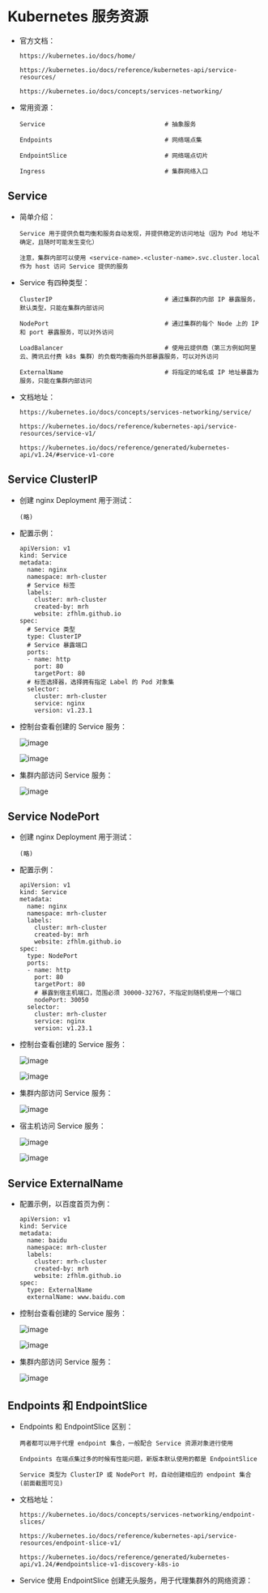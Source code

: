 
# Kubernetes 服务资源

  * 官方文档：

        https://kubernetes.io/docs/home/

        https://kubernetes.io/docs/reference/kubernetes-api/service-resources/

        https://kubernetes.io/docs/concepts/services-networking/

  * 常用资源：

        Service                                 # 抽象服务

        Endpoints                               # 网络端点集

        EndpointSlice                           # 网络端点切片

        Ingress                                 # 集群网络入口

## Service

  * 简单介绍：

        Service 用于提供负载均衡和服务自动发现，并提供稳定的访问地址（因为 Pod 地址不确定，且随时可能发生变化）

        注意，集群内部可以使用 <service-name>.<cluster-name>.svc.cluster.local 作为 host 访问 Service 提供的服务

  * Service 有四种类型：

        ClusterIP                               # 通过集群的内部 IP 暴露服务，默认类型，只能在集群内部访问

        NodePort                                # 通过集群的每个 Node 上的 IP 和 port 暴露服务，可以对外访问

        LoadBalancer                            # 使用云提供商（第三方例如阿里云、腾讯云付费 k8s 集群）的负载均衡器向外部暴露服务，可以对外访问

        ExternalName                            # 将指定的域名或 IP 地址暴露为服务，只能在集群内部访问

  * 文档地址：

        https://kubernetes.io/docs/concepts/services-networking/service/

        https://kubernetes.io/docs/reference/kubernetes-api/service-resources/service-v1/

        https://kubernetes.io/docs/reference/generated/kubernetes-api/v1.24/#service-v1-core

## Service ClusterIP

  * 创建 nginx Deployment 用于测试：

        (略)

  * 配置示例：

        apiVersion: v1
        kind: Service
        metadata:
          name: nginx
          namespace: mrh-cluster
          # Service 标签
          labels:
            cluster: mrh-cluster
            created-by: mrh
            website: zfhlm.github.io
        spec:
          # Service 类型
          type: ClusterIP
          # Service 暴露端口
          ports:
          - name: http
            port: 80
            targetPort: 80
          # 标签选择器，选择拥有指定 Label 的 Pod 对象集
          selector:
            cluster: mrh-cluster
            service: nginx
            version: v1.23.1

  * 控制台查看创建的 Service 服务：

      ![image](./images/Part06.service.clusterip.list.png)

      ![image](./images/Part06.service.clusterip.details.png)

  * 集群内部访问 Service 服务：

      ![image](./images/Part06.service.clusterip.dns.png)

## Service NodePort

  * 创建 nginx Deployment 用于测试：

        (略)

  * 配置示例：

        apiVersion: v1
        kind: Service
        metadata:
          name: nginx
          namespace: mrh-cluster
          labels:
            cluster: mrh-cluster
            created-by: mrh
            website: zfhlm.github.io
        spec:
          type: NodePort
          ports:
          - name: http
            port: 80
            targetPort: 80
            # 暴露到宿主机端口，范围必须 30000-32767，不指定则随机使用一个端口
            nodePort: 30050
          selector:
            cluster: mrh-cluster
            service: nginx
            version: v1.23.1

  * 控制台查看创建的 Service 服务：

      ![image](./images/Part06.service.nodeport.list.png)

      ![image](./images/Part06.service.nodeport.details.png)

  * 集群内部访问 Service 服务：

      ![image](./images/Part06.service.nodeport.dns.png)

  * 宿主机访问 Service 服务：

      ![image](./images/Part06.service.nodeport.dns.node.png)

      ![image](./images/Part06.service.nodeport.dns.node2.png)

## Service ExternalName

  * 配置示例，以百度首页为例：

        apiVersion: v1
        kind: Service
        metadata:
          name: baidu
          namespace: mrh-cluster
          labels:
            cluster: mrh-cluster
            created-by: mrh
            website: zfhlm.github.io
        spec:
          type: ExternalName
          externalName: www.baidu.com

  * 控制台查看创建的 Service 服务：

      ![image](./images/Part06.service.externalname.list.png)

      ![image](./images/Part06.service.externalname.details.png)

  * 集群内部访问 Service 服务：

      ![image](./images/Part06.service.externalname.dns.png)

## Endpoints 和 EndpointSlice

  * Endpoints 和 EndpointSlice 区别：

        两者都可以用于代理 endpoint 集合，一般配合 Service 资源对象进行使用

        Endpoints 在端点集过多的时候有性能问题，新版本默认使用的都是 EndpointSlice

        Service 类型为 ClusterIP 或 NodePort 时，自动创建相应的 endpoint 集合 (前面截图可见)

  * 文档地址：

        https://kubernetes.io/docs/concepts/services-networking/endpoint-slices/

        https://kubernetes.io/docs/reference/kubernetes-api/service-resources/endpoint-slice-v1/

        https://kubernetes.io/docs/reference/generated/kubernetes-api/v1.24/#endpointslice-v1-discovery-k8s-io

  * Service 使用 EndpointSlice 创建无头服务，用于代理集群外的网络资源：
